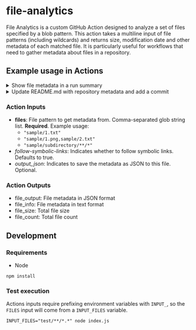 # file-analytics

File Analytics is a custom GitHub Action designed to analyze a set of files specified by a blob pattern. This action takes a multiline input of file patterns (including wildcards) and returns size, modification date and other metadata of each matched file. It is particularly useful for workflows that need to gather metadata about files in a repository.

## Example usage in Actions

<details>
  <summary>Show file metadata in a run summary</summary>
  
```YAML
name: File Test
on:
  workflow_dispatch:
jobs:
  test:
    runs-on: ubuntu-latest
    steps:
      - name: Checkout
        uses: actions/checkout@v4
        with:
            ref: main
            # git-restore-mtime-bare uses the ref log to find the correct timestamp
            # for each file. This requires a full git history. The default value (1)
            # creates a shallow checkout.
            fetch-depth: 0
      
      - name: Restore timestamps
        uses: chetan/git-restore-mtime-action@v2

      - name: Run File Analytics action
        id: analytics_run
        uses: FranciscoKnebel/file-analytics@0.1.1
        with:
          files: "sample/**/*"
          output_json: file_info.json
      
      - name: Generate Markdown table
        id: create_table
        uses: gazab/create-markdown-table@v1
        with:
          file: file_info.json
          columns: '["file", "size", "ext", "mtime"]'

      - name: Output Markdown to Action Summary
        run: |
          echo "             
            ${{ steps.create_table.outputs.table }}
          " >> $GITHUB_STEP_SUMMARY
```
</details>

<details>
  <summary>Update README.md with repository metadata and add a commit</summary>
  
```YAML
name: File Test
on:
  workflow_dispatch:
jobs:
  test:
    runs-on: ubuntu-latest
    steps:
      - name: Checkout
        uses: actions/checkout@v4
      
      - name: Restore timestamps
        uses: chetan/git-restore-mtime-action@v2

      - name: Run File Analytics action
        id: analytics_run
        uses: FranciscoKnebel/file-analytics@0.1.1
        with:
          files: "sample/**/*"

      - name: Output Markdown to README file
        run: |
          echo "
            - 📁 Files: ${{ steps.analytics_run.outputs.file_count }}
            - ⚖️ Size: ${{ steps.analytics_run.outputs.file_size }}
          " > README.md
      
      - uses: EndBug/add-and-commit@v9
        with:
          default_author: github_actions
          add: 'README.md'
          message: "Update file stats in README.md"
```
</details>

### Action Inputs

- **files**: File pattern to get metadata from. Comma-separated glob string list. **Required**. Example usage:
  - `"sample/1.txt"`
  - `"sample/1.png,sample/2.txt"`
  - `"sample/subdirectory/**/*"`
- _follow-symbolic-links_: Indicates whether to follow symbolic links. Defaults to true.
- _output_json_: Indicates to save the metadata as JSON to this file. Optional.

### Action Outputs

- file_output: File metadata in JSON format
- file_info: File metadata in text format
- file_size: Total file size
- file_count: Total file count

## Development

### Requirements

- Node

```
npm install
```

### Test execution

Actions inputs require prefixing environment variables with `INPUT_`, so the `FILES` input will come from a `INPUT_FILES` variable.

```
INPUT_FILES="test/**/*.*" node index.js
```
